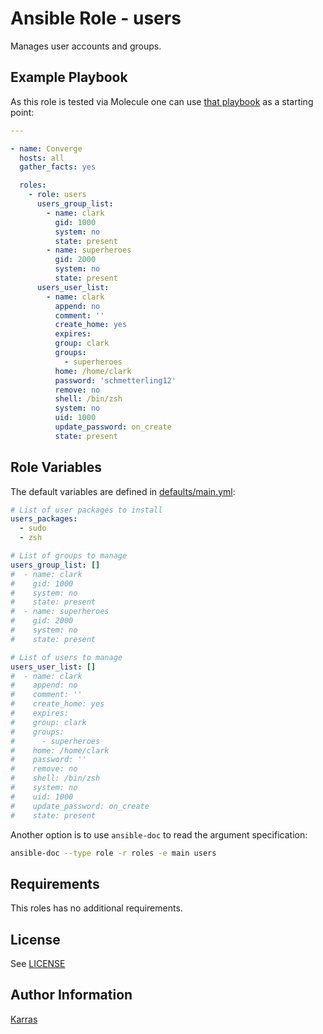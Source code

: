 # Ansible Role - users

Manages user accounts and groups.

## Example Playbook

As this role is tested via Molecule one can use [that
playbook](./molecule/default/converge.yml) as a starting point:

```yaml
---

- name: Converge
  hosts: all
  gather_facts: yes

  roles:
    - role: users
      users_group_list:
        - name: clark
          gid: 1000
          system: no
          state: present
        - name: superheroes
          gid: 2000
          system: no
          state: present
      users_user_list:
        - name: clark
          append: no
          comment: ''
          create_home: yes
          expires:
          group: clark
          groups:
            - superheroes
          home: /home/clark
          password: 'schmetterling12'
          remove: no
          shell: /bin/zsh
          system: no
          uid: 1000
          update_password: on_create
          state: present
```

## Role Variables

The default variables are defined in [defaults/main.yml](./defaults/main.yml):

```yaml
# List of user packages to install
users_packages:
  - sudo
  - zsh

# List of groups to manage
users_group_list: []
#  - name: clark
#    gid: 1000
#    system: no
#    state: present
#  - name: superheroes
#    gid: 2000
#    system: no
#    state: present

# List of users to manage
users_user_list: []
#  - name: clark
#    append: no
#    comment: ''
#    create_home: yes
#    expires:
#    group: clark
#    groups:
#      - superheroes
#    home: /home/clark
#    password: ''
#    remove: no
#    shell: /bin/zsh
#    system: no
#    uid: 1000
#    update_password: on_create
#    state: present
```

Another option is to use `ansible-doc` to read the argument specification:

```sh
ansible-doc --type role -r roles -e main users
```

## Requirements

This roles has no additional requirements.

## License

See [LICENSE](./LICENSE)

## Author Information

[Karras](https://github.com/karras)
